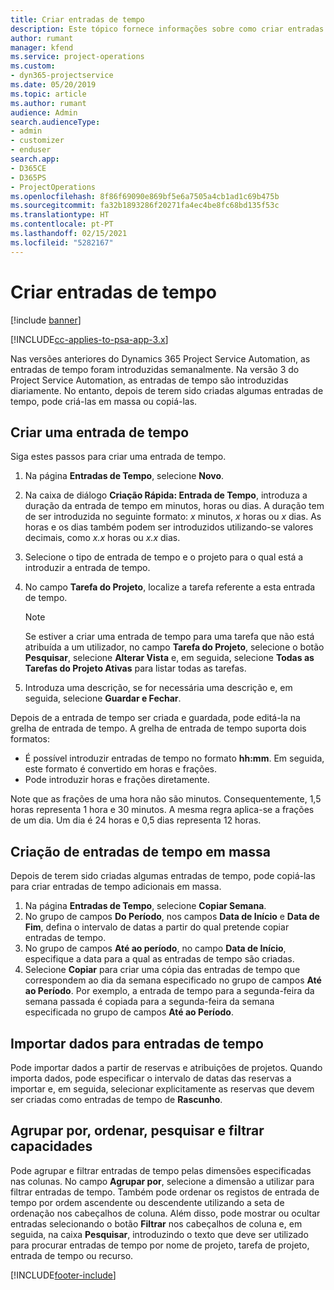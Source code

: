 ```yaml
---
title: Criar entradas de tempo
description: Este tópico fornece informações sobre como criar entradas de tempo.
author: rumant
manager: kfend
ms.service: project-operations
ms.custom:
- dyn365-projectservice
ms.date: 05/20/2019
ms.topic: article
ms.author: rumant
audience: Admin
search.audienceType:
- admin
- customizer
- enduser
search.app:
- D365CE
- D365PS
- ProjectOperations
ms.openlocfilehash: 8f86f69090e869bf5e6a7505a4cb1ad1c69b475b
ms.sourcegitcommit: fa32b1893286f20271fa4ec4be8fc68bd135f53c
ms.translationtype: HT
ms.contentlocale: pt-PT
ms.lasthandoff: 02/15/2021
ms.locfileid: "5282167"
---
```

# <a name="create-time-entries"></a>Criar entradas de tempo

[!include [banner](../includes/psa-now-project-operations.md)]

[!INCLUDE[cc-applies-to-psa-app-3.x](../includes/cc-applies-to-psa-app-3x.md)]

Nas versões anteriores do Dynamics 365 Project Service Automation, as entradas de tempo foram introduzidas semanalmente. Na versão 3 do Project Service Automation, as entradas de tempo são introduzidas diariamente. No entanto, depois de terem sido criadas algumas entradas de tempo, pode criá-las em massa ou copiá-las.

## <a name="create-a-time-entry"></a>Criar uma entrada de tempo

Siga estes passos para criar uma entrada de tempo.

1. Na página **Entradas de Tempo**, selecione **Novo**.
2. Na caixa de diálogo **Criação Rápida: Entrada de Tempo**, introduza a duração da entrada de tempo em minutos, horas ou dias. A duração tem de ser introduzida no seguinte formato: *x* minutos, *x* horas ou *x* dias. As horas e os dias também podem ser introduzidos utilizando-se valores decimais, como *x.x* horas ou *x.x* dias.
3. Selecione o tipo de entrada de tempo e o projeto para o qual está a introduzir a entrada de tempo.
4. No campo **Tarefa do Projeto**, localize a tarefa referente a esta entrada de tempo.

    > [!NOTE]
    > Se estiver a criar uma entrada de tempo para uma tarefa que não está atribuída a um utilizador, no campo **Tarefa do Projeto**, selecione o botão **Pesquisar**, selecione **Alterar Vista** e, em seguida, selecione **Todas as Tarefas do Projeto Ativas** para listar todas as tarefas.

5. Introduza uma descrição, se for necessária uma descrição e, em seguida, selecione **Guardar e Fechar**.

Depois de a entrada de tempo ser criada e guardada, pode editá-la na grelha de entrada de tempo. A grelha de entrada de tempo suporta dois formatos:

- É possível introduzir entradas de tempo no formato **hh:mm**. Em seguida, este formato é convertido em horas e frações.
- Pode introduzir horas e frações diretamente.

Note que as frações de uma hora não são minutos. Consequentemente, 1,5 horas representa 1 hora e 30 minutos. A mesma regra aplica-se a frações de um dia. Um dia é 24 horas e 0,5 dias representa 12 horas.

## <a name="bulk-create-time-entries"></a>Criação de entradas de tempo em massa

Depois de terem sido criadas algumas entradas de tempo, pode copiá-las para criar entradas de tempo adicionais em massa.

1. Na página **Entradas de Tempo**, selecione **Copiar Semana**.
2. No grupo de campos **Do Período**, nos campos **Data de Início** e **Data de Fim**, defina o intervalo de datas a partir do qual pretende copiar entradas de tempo.
3. No grupo de campos **Até ao período**, no campo **Data de Início**, especifique a data para a qual as entradas de tempo são criadas.
4. Selecione **Copiar** para criar uma cópia das entradas de tempo que correspondem ao dia da semana especificado no grupo de campos **Até ao Período**. Por exemplo, a entrada de tempo para a segunda-feira da semana passada é copiada para a segunda-feira da semana especificada no grupo de campos **Até ao Período**.

## <a name="import-data-for-time-entries"></a>Importar dados para entradas de tempo

Pode importar dados a partir de reservas e atribuições de projetos. Quando importa dados, pode especificar o intervalo de datas das reservas a importar e, em seguida, selecionar explicitamente as reservas que devem ser criadas como entradas de tempo de **Rascunho**.

## <a name="group-by-sort-search-and-filter-capabilities"></a>Agrupar por, ordenar, pesquisar e filtrar capacidades

Pode agrupar e filtrar entradas de tempo pelas dimensões especificadas nas colunas. No campo **Agrupar por**, selecione a dimensão a utilizar para filtrar entradas de tempo. Também pode ordenar os registos de entrada de tempo por ordem ascendente ou descendente utilizando a seta de ordenação nos cabeçalhos de coluna. Além disso, pode mostrar ou ocultar entradas selecionando o botão **Filtrar** nos cabeçalhos de coluna e, em seguida, na caixa **Pesquisar**, introduzindo o texto que deve ser utilizado para procurar entradas de tempo por nome de projeto, tarefa de projeto, entrada de tempo ou recurso.


[!INCLUDE[footer-include](../includes/footer-banner.md)]